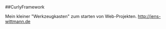 ##CurlyFramework

Mein kleiner "Werkzeugkasten" zum starten von Web-Projekten.
http://jens-wittmann.de